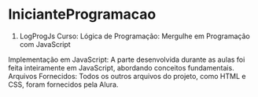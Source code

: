 # InicianteProgramacao
1. LogProgJs
Curso: Lógica de Programação: Mergulhe em Programação com JavaScript

Implementação em JavaScript: A parte desenvolvida durante as aulas foi feita inteiramente em JavaScript, abordando conceitos fundamentais.
Arquivos Fornecidos: Todos os outros arquivos do projeto, como HTML e CSS, foram fornecidos pela Alura.
